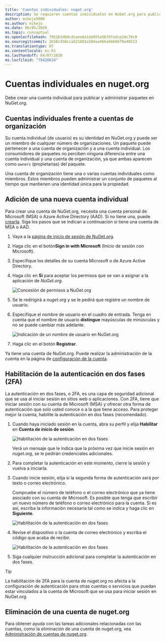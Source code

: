 ```yaml
---
title: 'Cuentas individuales: nuget.org'
description: Se requieren cuentas individuales en NuGet.org para publicar paquetes.
author: mikejo5000
ms.author: mikejo
ms.date: 06/05/2019
ms.topic: conceptual
ms.openlocfilehash: 7951b3db0cdcaee0a1eb955a5bf6fedce24c79c9
ms.sourcegitcommit: 2b50c450cca521681a384aa466ab666679a40213
ms.translationtype: HT
ms.contentlocale: es-ES
ms.lasthandoff: 04/07/2020
ms.locfileid: "79428634"
---
```

# <a name="individual-accounts-on-nugetorg"></a>Cuentas individuales en nuget.org

Debe crear una cuenta individual para publicar y administrar paquetes en NuGet.org.

## <a name="individual-accounts-vs-organization-accounts"></a>Cuentas individuales frente a cuentas de organización

Su cuenta individual (de usuario) es su identidad en NuGet.org y puede ser un miembro de cualquier número de organizaciones. Un paquete puede pertenecer a una cuenta de organización y a una cuenta individual. Los consumidores de paquetes no perciben ninguna diferencia entre una cuenta individual y una cuenta de organización, ya que ambas aparecen como `owners` (propietarias) del paquete.

Una cuenta de organización tiene una o varias cuentas individuales como miembros. Estos miembros pueden administrar un conjunto de paquetes al tiempo que mantienen una identidad única para la propiedad.

## <a name="add-a-new-individual-account"></a>Adición de una nueva cuenta individual

Para crear una cuenta de NuGet.org, necesita una cuenta personal de Microsoft (MSA) o Azure Active Directory (AAD). Si no tiene una, puede [crearla](https://signup.live.com). Siga los pasos que se indican a continuación si tiene una cuenta de MSA o AAD.

1. Vaya a la [página de inicio de sesión de NuGet.org](https://www.nuget.org/users/account/LogOn).

1. Haga clic en el botón**Sign in with Microsoft** (Inicio de sesión con Microsoft).

1. Especifique los detalles de su cuenta Microsoft o de Azure Active Directory.

1. Haga clic en **Sí** para aceptar los permisos que se van a asignar a la aplicación de *NuGet.org*.

   ![Concesión de permisos a NuGet.org](media/nuget-org-permissions.png)

1. Se le redirigirá a *nuget.org* y se le pedirá que registre un nombre de usuario.

1. Especifique el nombre de usuario en el cuadro de entrada. Tenga en cuenta que el nombre de usuario **distingue** mayúsculas de minúsculas y no se puede cambiar más adelante.

   ![Indicación de un nombre de usuario en NuGet.org](media/nuget-org-register.png) 

1. Haga clic en el botón **Registrar**.

Ya tiene una cuenta de NuGet.org. Puede realizar la administración de la cuenta en la página de [configuración de la cuenta](https://www.nuget.org/account).

## <a name="enable-two-factor-authentication-2fa"></a>Habilitación de la autenticación en dos fases (2FA)

La autenticación en dos fases, o 2FA, es una capa de seguridad adicional que se usa al iniciar sesión en sitios web o aplicaciones. Con 2FA, tiene que iniciar sesión con su cuenta de Microsoft (MSA) y ofrecer otra forma de autenticación que solo usted conoce o a la que tiene acceso. Para proteger mejor la cuenta, habilite la autenticación en dos fases (recomendado).

1. Cuando haya iniciado sesión en la cuenta, abra su perfil y elija **Habilitar** en **Cuenta de inicio de sesión**.

   ![Habilitación de la autenticación en dos fases](media/nuget-org-register-2fa.png)

   Verá un mensaje que le indica que la próxima vez que inicie sesión en *nuget.org*, se le pedirán credenciales adicionales.

2. Para completar la autenticación en este momento, cierre la sesión y vuelva a iniciarla.

3. Cuando inicie sesión, elija si la segunda forma de autenticación será por texto o correo electrónico.

   Compruebe el número de teléfono o el correo electrónico que ya tiene asociado con su cuenta de Microsoft. Es posible que tenga que escribir un nuevo número de teléfono o correo electrónico para la cuenta. Si es así, escriba la información necesaria tal como se indica y haga clic en **Siguiente**.

   ![Habilitación de la autenticación en dos fases](media/nuget-org-sign-in-2fa.png)

4. Revise el dispositivo o la cuenta de correo electrónico y escriba el código que acaba de recibir.

   ![Habilitación de la autenticación en dos fases](media/nuget-org-enter-code-2fa.png)

5. Siga cualquier instrucción adicional para completar la autenticación en dos fases.

> [!Tip]
> La habilitación de 2FA para la cuenta de nuget.org no afecta a la configuración de autenticación para otras cuentas o servicios que puedan estar vinculados a la cuenta de Microsoft que se usa para iniciar sesión en NuGet.org.

## <a name="delete-a-nugetorg-account"></a>Eliminación de una cuenta de nuget.org

Para obtener ayuda con las tareas adicionales relacionadas con las cuentas, como la eliminación de una cuenta de nuget.org, vea [Administración de cuentas de nuget.org](nuget-org-faq.md#nugetorg-account-management).
